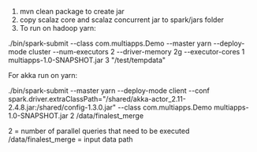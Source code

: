 1. mvn clean package  to create jar
1. copy scalaz core and scalaz concurrent jar to spark/jars folder
2. To run on hadoop yarn:

./bin/spark-submit --class com.multiapps.Demo --master yarn --deploy-mode cluster --num-executors 2 --driver-memory 2g --executor-cores 1 multiapps-1.0-SNAPSHOT.jar 3 "/test/tempdata"

For akka run on yarn:

./bin/spark-submit --master yarn --deploy-mode client --conf spark.driver.extraClassPath="/shared/akka-actor_2.11-2.4.8.jar:/shared/config-1.3.0.jar" --class com.multiapps.Demo multiapps-1.0-SNAPSHOT.jar 2 /data/finalest_merge

2 = number of parallel queries that need to be executed
/data/finalest_merge = input data path
